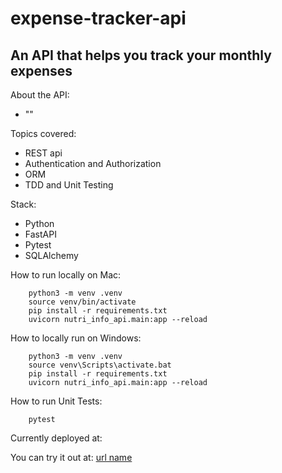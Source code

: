 # expense-tracker-api

## An API that helps you track your monthly expenses

About the API:
* ""

Topics covered:
* REST api
* Authentication and Authorization
* ORM
* TDD and Unit Testing

Stack:
* Python
* FastAPI
* Pytest
* SQLAlchemy

How to run locally on Mac:

        python3 -m venv .venv
        source venv/bin/activate
        pip install -r requirements.txt
        uvicorn nutri_info_api.main:app --reload

How to locally run on Windows:

        python3 -m venv .venv
        source venv\Scripts\activate.bat
        pip install -r requirements.txt
        uvicorn nutri_info_api.main:app --reload

How to run Unit Tests:

        pytest
        
Currently deployed at:

You can try it out at: [url name](placeholder)

